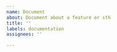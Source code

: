 ```yaml
---
name: Document
about: Document about a feature or sth
title: ''
labels: documentation
assignees: ''

---
```



